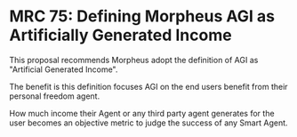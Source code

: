 # MRC 75: Defining Morpheus AGI as Artificially Generated Income

This proposal recommends Morpheus adopt the definition of AGI as "Artificial Generated Income".

The benefit is this definition focuses AGI on the end users benefit from their personal freedom agent.

How much income their Agent or any third party agent generates for the user becomes an objective metric to judge the success of any Smart Agent.
